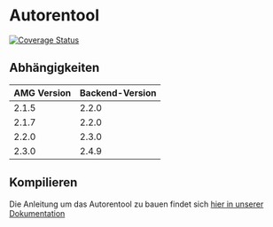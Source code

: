 # Autorentool
[![Coverage Status](https://coveralls.io/repos/github/ProjektAdLer/Autorentool/badge.svg?branch=main)](https://coveralls.io/github/ProjektAdLer/Autorentool?branch=main)

## Abhängigkeiten

| AMG Version | Backend-Version |
|-------------|-----------------|
| 2.1.5       | 2.2.0           |
| 2.1.7       | 2.2.0           |
| 2.2.0       | 2.3.0           |
| 2.3.0       | 2.4.9           |

## Kompilieren
Die Anleitung um das Autorentool zu bauen findet sich [hier in unserer Dokumentation](https://projektadler.github.io/Documentation/manualauthoringeinrichtenundkompilieren.html)
